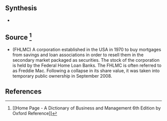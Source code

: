 ## Synthesis
- 
## Source [^1]
- (FHLMC) A corporation established in the USA in 1970 to buy mortgages from savings and loan associations in order to resell them in the secondary market packaged as securities. The stock of the corporation is held by the Federal Home Loan Banks. The FHLMC is often referred to as Freddie Mac. Following a collapse in its share value, it was taken into temporary public ownership in September 2008.
## References

[^1]: [[Home Page - A Dictionary of Business and Management 6th Edition by Oxford Reference]]